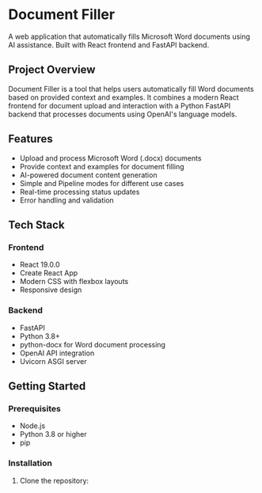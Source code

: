 # Document Filler

A web application that automatically fills Microsoft Word documents using AI assistance. Built with React frontend and FastAPI backend.

## Project Overview

Document Filler is a tool that helps users automatically fill Word documents based on provided context and examples. It combines a modern React frontend for document upload and interaction with a Python FastAPI backend that processes documents using OpenAI's language models.

## Features

- Upload and process Microsoft Word (.docx) documents
- Provide context and examples for document filling
- AI-powered document content generation
- Simple and Pipeline modes for different use cases
- Real-time processing status updates
- Error handling and validation

## Tech Stack

### Frontend
- React 19.0.0
- Create React App
- Modern CSS with flexbox layouts
- Responsive design

### Backend
- FastAPI
- Python 3.8+
- python-docx for Word document processing
- OpenAI API integration
- Uvicorn ASGI server

## Getting Started

### Prerequisites
- Node.js
- Python 3.8 or higher
- pip

### Installation

1. Clone the repository:
